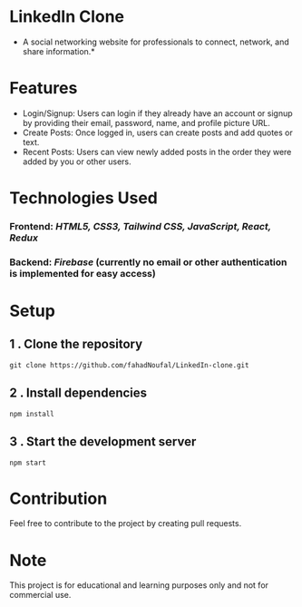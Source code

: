 # LinkedIn Clone

* A social networking website for professionals to connect, network, and share information.*

# Features

- Login/Signup: Users can login if they already have an account or signup by providing their email, password, name, and profile picture URL.
- Create Posts: Once logged in, users can create posts and add quotes or text.
- Recent Posts: Users can view newly added posts in the order they were added by you or other users.

# Technologies Used

### Frontend: *HTML5, CSS3, Tailwind CSS, JavaScript, React, Redux*
### Backend: *Firebase* (currently no email or other authentication is implemented for easy access)

# Setup

## 1 . Clone the repository

`git clone https://github.com/fahadNoufal/LinkedIn-clone.git`

## 2 . Install dependencies

`npm install`

## 3 . Start the development server

`npm start`

# Contribution

Feel free to contribute to the project by creating pull requests.

# Note

This project is for educational and learning purposes only and not for commercial use.



